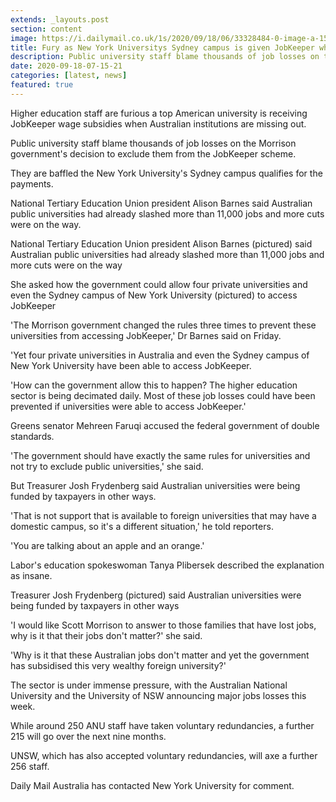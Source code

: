 ```yaml
---
extends: _layouts.post
section: content
image: https://i.dailymail.co.uk/1s/2020/09/18/06/33328484-0-image-a-156_1600405886204.jpg 
title: Fury as New York Universitys Sydney campus is given JobKeeper while other institutions miss out 
description: Public university staff blame thousands of job losses on the Morrison governments decision to exclude them from the JobKeeper scheme. 
date: 2020-09-18-07-15-21 
categories: [latest, news] 
featured: true 
--- 
```

Higher education staff are furious a top American university is receiving JobKeeper wage subsidies when Australian institutions are missing out.

Public university staff blame thousands of job losses on the Morrison government's decision to exclude them from the JobKeeper scheme.

They are baffled the New York University's Sydney campus qualifies for the payments.

National Tertiary Education Union president Alison Barnes said Australian public universities had already slashed more than 11,000 jobs and more cuts were on the way.

National Tertiary Education Union president Alison Barnes (pictured) said Australian public universities had already slashed more than 11,000 jobs and more cuts were on the way

She asked how the government could allow four private universities and even the Sydney campus of New York University (pictured) to access JobKeeper

'The Morrison government changed the rules three times to prevent these universities from accessing JobKeeper,' Dr Barnes said on Friday.

'Yet four private universities in Australia and even the Sydney campus of New York University have been able to access JobKeeper.

'How can the government allow this to happen? The higher education sector is being decimated daily. Most of these job losses could have been prevented if universities were able to access JobKeeper.'

Greens senator Mehreen Faruqi accused the federal government of double standards.

'The government should have exactly the same rules for universities and not try to exclude public universities,' she said.

But Treasurer Josh Frydenberg said Australian universities were being funded by taxpayers in other ways.

'That is not support that is available to foreign universities that may have a domestic campus, so it's a different situation,' he told reporters.

'You are talking about an apple and an orange.'

Labor's education spokeswoman Tanya Plibersek described the explanation as insane.

Treasurer Josh Frydenberg (pictured) said Australian universities were being funded by taxpayers in other ways

'I would like Scott Morrison to answer to those families that have lost jobs, why is it that their jobs don't matter?' she said.

'Why is it that these Australian jobs don't matter and yet the government has subsidised this very wealthy foreign university?'

The sector is under immense pressure, with the Australian National University and the University of NSW announcing major jobs losses this week.

While around 250 ANU staff have taken voluntary redundancies, a further 215 will go over the next nine months.

UNSW, which has also accepted voluntary redundancies, will axe a further 256 staff.

Daily Mail Australia has contacted New York University for comment. 


